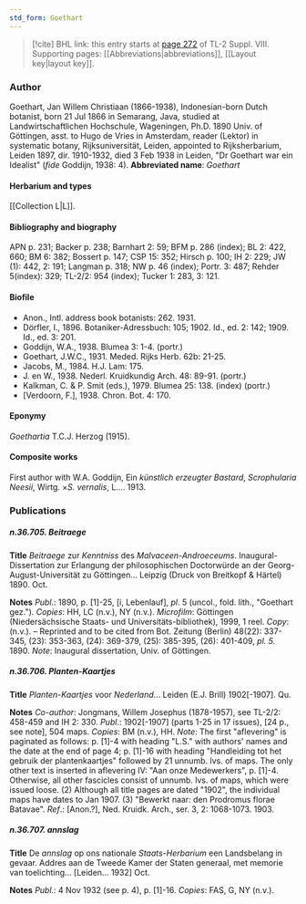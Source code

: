 ```yaml
---
std_form: Goethart
---
```


> [!cite] BHL link: this entry starts at [page 272](https://www.biodiversitylibrary.org/page/33258750) of TL-2 Suppl. VIII.
> Supporting pages: [[Abbreviations|abbreviations]], [[Layout key|layout key]].

### Author

Goethart, Jan Willem Christiaan (1866-1938), Indonesian-born Dutch botanist, born 21 Jul 1866 in Semarang, Java, studied at Landwirtschaftlichen Hochschule, Wageningen, Ph.D. 1890 Univ. of Göttingen, asst. to Hugo de Vries in Amsterdam, reader (Lektor) in systematic botany, Rijksuniversität, Leiden, appointed to Rijksherbarium, Leiden 1897, dir. 1910-1932, died 3 Feb 1938 in Leiden, "Dr Goethart war ein Idealist" (*fide* Goddijn, 1938: 4). 
**Abbreviated name**: *Goethart*

#### Herbarium and types

[[Collection L|L]].

#### Bibliography and biography

APN p. 231; Backer p. 238; Barnhart 2: 59; BFM p. 286 (index); BL 2: 422, 660; BM 6: 382; Bossert p. 147; CSP 15: 352; Hirsch p. 100; IH 2: 229; JW (1): 442, 2: 191; Langman p. 318; NW p. 46 (index); Portr. 3: 487; Rehder 5(index): 329; TL-2/2: 954 (index); Tucker 1: 283, 3: 121.

#### Biofile

- Anon., Intl. address book botanists: 262. 1931.
- Dörfler, I., 1896. Botaniker-Adressbuch: 105; 1902. Id., ed. 2: 142; 1909. Id., ed. 3: 201.
- Goddijn, W.A., 1938. Blumea 3: 1-4. (portr.)
- Goethart, J.W.C., 1931. Meded. Rijks Herb. 62b: 21-25.
- Jacobs, M., 1984. H.J. Lam: 175.
- J. en W., 1938. Nederl. Kruidkundig Arch. 48: 89-91. (portr.)
- Kalkman, C. & P. Smit (eds.), 1979. Blumea 25: 138. (index) (portr.)
- \[Verdoorn, F.\], 1938. Chron. Bot. 4: 170.

#### Eponymy

*Goethartia* T.C.J. Herzog (1915).

#### Composite works

First author with W.A. Goddijn, Ein *künstlich erzeugter Bastard*, *Scrophularia Neesii*, Wirtg. ×*S. vernalis*, L.... 1913.

### Publications

##### n.36.705. Beitraege

**Title**
*Beitraege* zur *Kenntniss* des *Malvaceen-Androeceums*. Inaugural-Dissertation zur Erlangung der philosophischen Doctorwürde an der Georg-August-Universität zu Göttingen... Leipzig (Druck von Breitkopf & Härtel) 1890. Oct.

**Notes**
*Publ*.: 1890, p. \[1\]-25, \[i, Lebenlauf\], *pl*. 5 (uncol., fold. lith., "Goethart gez."). *Copies*: HH, LC (n.v.), NY (n.v.). *Microfilm*: Göttingen (Niedersächsische Staats- und Universitäts-bibliothek), 1999, 1 reel. *Copy*: (n.v.). – Reprinted and to be cited from Bot. Zeitung (Berlin) 48(22): 337-345, (23): 353-363, (24): 369-379, (25): 385-395, (26): 401-409, *pl. 5.* 1890.
*Note*: Inaugural dissertation, Univ. of Göttingen.

##### n.36.706. Planten-Kaartjes

**Title**
*Planten-Kaartjes* voor *Nederland*... Leiden (E.J. Brill) 1902\[-1907\]. Qu.

**Notes**
*Co-author*: Jongmans, Willem Josephus (1878-1957), see TL-2/2: 458-459 and IH 2: 330.
*Publ*.: 1902\[-1907\] (parts 1-25 in 17 issues), \[24 p., see note\], 504 maps. *Copies*: BM (n.v.), HH.
*Note*: The first "aflevering" is paginated as follows: p. \[1\]-4 with heading "L.S." with authors' names and the date at the end of page 4; p. \[1\]-16 with heading "Handleiding tot het gebruik der plantenkaartjes" followed by 21 unnumb. lvs. of maps. The only other text is inserted in aflevering IV: "Aan onze Medewerkers", p. \[1\]-4. Otherwise, all other fascicles consist of unnumb. lvs. of maps, which were issued loose. (2) Although all title pages are dated "1902", the individual maps have dates to Jan 1907. (3) "Bewerkt naar: den Prodromus florae Batavae".
*Ref*.: \[Anon.?\], Ned. Kruidk. Arch., ser. 3, 2: 1068-1073. 1903.

##### n.36.707. annslag

**Title**
De *annslag* op ons nationale *Staats-Herbarium* een Landsbelang in gevaar. Addres aan de Tweede Kamer der Staten generaal, met memorie van toelichting... \[Leiden... 1932\] Oct.

**Notes**
*Publ*.: 4 Nov 1932 (see p. 4), p. \[1\]-16. *Copies*: FAS, G, NY (n.v.).

